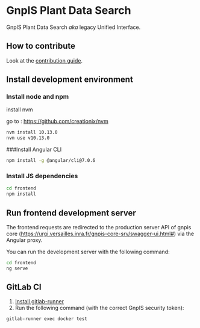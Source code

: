 # GnpIS Plant Data Search

GnpIS Plant Data Search *aka* legacy Unified Interface.

## How to contribute

Look at the [contribution guide](CONTRIBUTING.md).

## Install development environment

### Install node and npm
install nvm

go to :
https://github.com/creationix/nvm

```sh
nvm install 10.13.0
nvm use v10.13.0
```

###Install Angular CLI

```sh
npm install -g @angular/cli@7.0.6
```

### Install JS dependencies

```sh
cd frontend
npm install
```

## Run frontend development server

The frontend requests are redirected to the production server API of gnpis core 
(https://urgi.versailles.inra.fr/gnpis-core-srv/swagger-ui.html#) via the 
Angular proxy.

You can run the development server with the following command:

```sh
cd frontend
ng serve
```

## GitLab CI

1. [Install gitlab-runner](https://docs.gitlab.com/runner/install/)
2. Run the following command (with the correct GnpIS security token):

```sh
gitlab-runner exec docker test 
```

